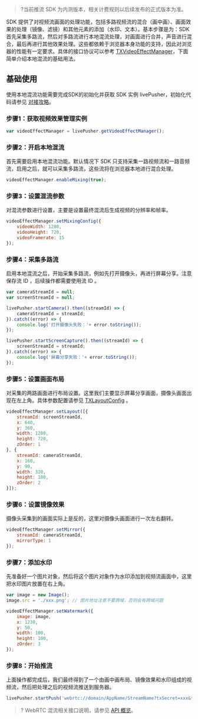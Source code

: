>?当前推流 SDK 为内测版本，相关计费规则以后续发布的正式版本为准。

SDK 提供了对视频流画面的处理功能，包括多路视频流的混合（画中画）、画面效果的处理（镜像、滤镜）和其他元素的添加（水印、文本）。基本步骤是为：SDK 首先采集多路流，然后对多路流进行本地混流处理，对画面进行合并，声音进行混合，最后再进行其他效果处理。这些都依赖于浏览器本身功能的支持，因此对浏览器的性能有一定要求。具体的接口协议可以参考 [TXVideoEffectManager](https://webrtc-demo.myqcloud.com/push-sdk/v2/docs/TXVideoEffectManager.html)，下面简单介绍本地混流的基础用法。

## 基础使用
使用本地混流功能需要完成SDK的初始化并获取 SDK 实例 livePusher，初始化代码请参见 [对接攻略](https://cloud.tencent.com/document/product/267/56505#.E5.AF.B9.E6.8E.A5.E6.94.BB.E7.95.A5)。

### 步骤1：获取视频效果管理实例
```javascript
var videoEffectManager = livePusher.getVideoEffectManager();
```

### 步骤2：开启本地混流
首先需要启用本地混流功能。默认情况下 SDK 只支持采集一路视频流和一路音频流，启用之后，就可以采集多路流，这些流将在浏览器本地进行混合处理。
```javascript
videoEffectManager.enableMixing(true);
```

### 步骤3：设置混流参数
对混流参数进行设置，主要是设置最终混流后生成视频的分辨率和帧率。
```javascript
videoEffectManager.setMixingConfig({
	videoWidth: 1280,
	videoHeight: 720,
	videoFramerate: 15
});
```

### 步骤4：采集多路流
启用本地混流之后，开始采集多路流，例如先打开摄像头，再进行屏幕分享。注意保存流 ID ，后续操作都需要使用流 ID 。
```javascript
var cameraStreamId = null;
var screenStreamId = null;

livePusher.startCamera().then((streamId) => {
	cameraStreamId = streamId;
}).catch((error) => {
	console.log('打开摄像头失败：'+ error.toString());
});

livePusher.startScreenCapture().then((streamId) => {
	screenStreamId = streamId;
}).catch((error) => {
	console.log('屏幕分享失败：'+ error.toString());
});
```

### 步骤5：设置画面布局

对采集的两路画面进行布局设置。这里我们主要显示屏幕分享画面，摄像头画面出现在左上角。具体参数配置请参见 [TXLayoutConfig](https://webrtc-demo.myqcloud.com/push-sdk/v2/docs/TXVideoEffectManager.html#~TXLayoutConfig) 。
```javascript
videoEffectManager.setLayout([{
	streamId: screenStreamId,
	x: 640,
	y: 360,
	width: 1280,
	height: 720,
	zOrder: 1
}, {
	streamId: cameraStreamId,
	x: 160,
	y: 90,
	width: 320,
	height: 180,
	zOrder: 2
}]);
```

### 步骤6：设置镜像效果
摄像头采集到的画面实际上是反的，这里对摄像头画面进行一次左右翻转。
```javascript
videoEffectManager.setMirror({
	streamId: cameraStreamId,
	mirrorType: 1
});
```

### 步骤7：添加水印
先准备好一个图片对象，然后将这个图片对象作为水印添加到视频流画面中，这里把水印图片放置在右上角。
```javascript
var image = new Image();
image.src = './xxx.png'; // 图片地址注意不要跨域，否则会有跨域问题

videoEffectManager.setWatermark({
	image: image,
	x: 1230,
	y: 50,
	width: 100,
	height: 100,
	zOrder: 3
});
```

### 步骤8：开始推流
上面操作都完成后，我们最终得到了一个由画中画布局、镜像效果和水印组成的视频流，然后把处理之后的视频流推送到服务器。
```javascript
livePusher.startPush('webrtc://domain/AppName/StreamName?txSecret=xxx&txTime=xxx');
```

>? WebRTC 混流相关接口说明，请参见 [API 概览](https://webrtc-demo.myqcloud.com/push-sdk/v2/docs/TXLivePusher.html)。
